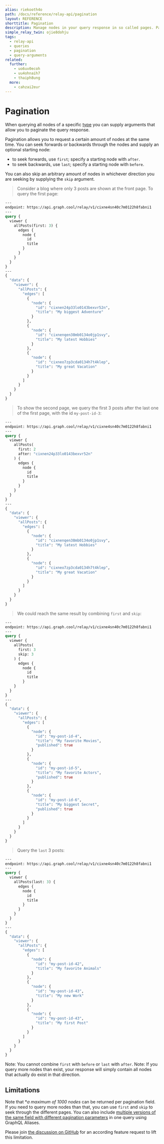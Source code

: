 ```yaml
---
alias: riekooth4o
path: /docs/reference/relay-api/pagination
layout: REFERENCE
shorttitle: Pagination
description: Manage nodes in your query response in so called pages. Pagination is expressed with GraphQL query arguments.
simple_relay_twin: ojie8dohju
tags:
  - relay-api
  - queries
  - pagination
  - query-arguments
related:
  further:
    - uo6uv0ecoh
    - uu4ohnaih7
    - thaiph8ung
  more:
    - cahzai2eur
---
```


# Pagination

When querying all nodes of a specific [type](!alias-ij2choozae) you can supply arguments that allow you to paginate the query response.

Pagination allows you to request a certain amount of nodes at the same time. You can seek forwards or backwards through the nodes and supply an optional starting node:
* to seek forwards, use `first`; specify a starting node with `after`.
* to seek backwards, use `last`; specify a starting node with `before`.

You can also skip an arbitrary amount of nodes in whichever direction you are seeking by supplying the `skip` argument.

> Consider a blog where only 3 posts are shown at the front page. To query the first page:

```graphql
---
endpoint: https://api.graph.cool/relay/v1/cixne4sn40c7m0122h8fabni1
---
query {
  viewer {
    allPosts(first: 3) {
      edges {
        node {
          id
          title
        }
      }
    }
  }
}
---
{
  "data": {
    "viewer": {
      "allPosts": {
        "edges": [
          {
            "node": {
              "id": "cixnen24p33lo0143bexvr52n",
              "title": "My biggest Adventure"
            }
          },
          {
            "node": {
              "id": "cixnenqen38mb0134o0jp1svy",
              "title": "My latest Hobbies"
            }
          },
          {
            "node": {
              "id": "cixneo7zp3cda0134h7t4klep",
              "title": "My great Vacation"
            }
          }
        ]
      }
    }
  }
}
```

> To show the second page, we query the first 3 posts after the last one of the first page, with the id `my-post-id-3`:

```graphql
---
endpoint: https://api.graph.cool/relay/v1/cixne4sn40c7m0122h8fabni1
---
query {
  viewer {
    allPosts(
      first: 2
      after: "cixnen24p33lo0143bexvr52n"
    ) {
      edges {
        node {
          id
          title
        }
      }
    }
  }
}
---
{
  "data": {
    "viewer": {
      "allPosts": {
        "edges": [
          {
            "node": {
              "id": "cixnenqen38mb0134o0jp1svy",
              "title": "My latest Hobbies"
            }
          },
          {
            "node": {
              "id": "cixneo7zp3cda0134h7t4klep",
              "title": "My great Vacation"
            }
          }
        ]
      }
    }
  }
}
```

> We could reach the same result by combining `first` and `skip`:

```graphql
---
endpoint: https://api.graph.cool/relay/v1/cixne4sn40c7m0122h8fabni1
---
query {
  viewer {
    allPosts(
      first: 3
      skip: 3
    ) {
      edges {
        node {
          id
          title
        }
    }
  }
}
---
{
  "data": {
    "viewer": {
      "allPosts": {
        "edges": [
          {
            "node": {
              "id": "my-post-id-4",
              "title": "My favorite Movies",
              "published": true
            }
          },
          {
            "node": {
              "id": "my-post-id-5",
              "title": "My favorite Actors",
              "published": true
            }
          },
          {
            "node": {
              "id": "my-post-id-6",
              "title": "My biggest Secret",
              "published": true
            }
          }
        ]
      }
    }
  }
}
```

> Query the `last` 3 posts:

```graphql
---
endpoint: https://api.graph.cool/relay/v1/cixne4sn40c7m0122h8fabni1
---
query {
  viewer {
    allPosts(last: 3) {
      edges {
        node {
          id
          title
        }
      }
    }
  }
}
---
{
  "data": {
    "viewer": {
      "allPosts": {
        "edges": [
          {
            "node": {
              "id": "my-post-id-42",
              "title": "My favorite Animals"
            }
          },
          {
            "node": {
              "id": "my-post-id-43",
              "title": "My new Work"
            }
          },
          {
            "node": {
              "id": "my-post-id-43",
              "title": "My first Post"
            }
          }
        ]
      }
    }
  }
}
```

Note: You cannot combine `first` with `before` or `last` with `after`.
Note: If you query more nodes than exist, your response will simply contain all nodes that actually do exist in that direction.

## Limitations

Note that **a maximum of 1000 nodes* can be returned per pagination field. If you need to query more nodes than that, you can use `first` and `skip` to seek through the different pages. You can also include [multiple versions of the same field with different pagination parameters]() in one query using GraphQL Aliases.

Please join [the discussion on GitHub]() for an according feature request to lift this limitation.
